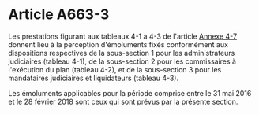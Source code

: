 # Article A663-3

<p>Les prestations figurant aux tableaux 4-1 à 4-3 de l'article <a href='/code-de-commerce/annexes-de-la-partie-reglementaire/annexe-4-7.md' title='Code de commerce - art. Annexe 4-7 (V)'>Annexe 4-7</a> donnent lieu à la perception d'émoluments fixés conformément aux dispositions respectives de la sous-section 1 pour les administrateurs judiciaires (tableau 4-1), de la sous-section 2 pour les commissaires à l'exécution du plan (tableau 4-2), et de la sous-section 3 pour les mandataires judiciaires et liquidateurs (tableau 4-3). </p><p>Les émoluments applicables pour la période comprise entre le 31 mai 2016 et le 28 février 2018 sont ceux qui sont prévus par la présente section.</p>